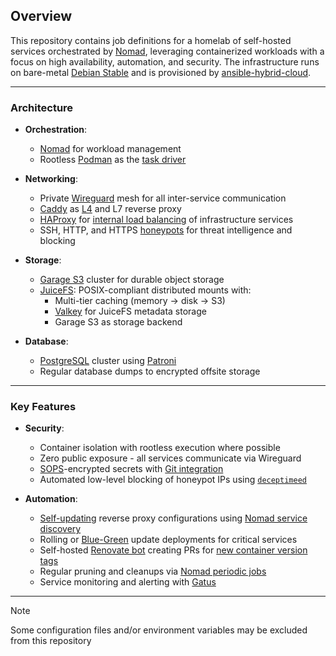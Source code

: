 ## Overview

This repository contains job definitions for a homelab of self-hosted services orchestrated by [Nomad](https://nomadproject.io), leveraging containerized workloads with a focus on high availability, automation, and security. The infrastructure runs on bare-metal [Debian Stable](https://wiki.debian.org/DebianStable) and is provisioned by [ansible-hybrid-cloud](https://github.com/cycneuramus/ansible-hybrid-cloud).

______________________________________________________________________

### Architecture

- **Orchestration**:

  - [Nomad](https://nomadproject.io) for workload management
  - Rootless [Podman](https://podman.io) as the [task driver](https://developer.hashicorp.com/nomad/docs/drivers)

- **Networking**:

  - Private [Wireguard](wireguard.com) mesh for all inter-service communication
  - [Caddy](https://caddyserver.com) as [L4](https://github.com/mholt/caddy-l4) and L7 reverse proxy
  - [HAProxy](https://www.haproxy.org/) for [internal load balancing](https://github.com/cycneuramus/homelab/blob/master/haproxy/cfg-haproxy.cfg) of infrastructure services
  - SSH, HTTP, and HTTPS [honeypots](https://github.com/cycneuramus/homelab/blob/master/deceptifeed) for threat intelligence and blocking

- **Storage**:

  - [Garage S3](https://garagehq.deuxfleurs.fr) cluster for durable object storage
  - [JuiceFS](https://juicefs.com): POSIX-compliant distributed mounts with:
    - Multi-tier caching (memory -> disk -> S3)
    - [Valkey](https://valkey.io) for JuiceFS metadata storage
    - Garage S3 as storage backend

- **Database**:

  - [PostgreSQL](https://www.postgresql.org) cluster using [Patroni](https://github.com/zalando/patroni)
  - Regular database dumps to encrypted offsite storage

______________________________________________________________________

### Key Features

- **Security**:

  - Container isolation with rootless execution where possible
  - Zero public exposure - all services communicate via Wireguard
  - [SOPS](https://github.com/getsops/sops)-encrypted secrets with [Git integration](https://github.com/cycneuramus/git-sops)
  - Automated low-level blocking of honeypot IPs using [`deceptimeed`](https://github.com/cycneuramus/deceptimeed/)

- **Automation**:

  - [Self-updating](https://github.com/cycneuramus/homelab/blob/master/caddy/Caddyfile.tpl) reverse proxy configurations using [Nomad service discovery](https://developer.hashicorp.com/nomad/docs/networking/service-discovery)
  - Rolling or [Blue-Green](https://developer.hashicorp.com/nomad/tutorials/job-updates/job-blue-green-and-canary-deployments) update deployments for critical services
  - Self-hosted [Renovate bot](https://docs.renovatebot.com/) creating PRs for [new container version tags](https://github.com/cycneuramus/homelab/blob/master/.github/renovate.json)
  - Regular pruning and cleanups via [Nomad periodic jobs](https://developer.hashicorp.com/nomad/docs/job-specification/periodic)
  - Service monitoring and alerting with [Gatus](https://github.com/TwiN/gatus)

______________________________________________________________________

> [!NOTE]
> Some configuration files and/or environment variables may be excluded from this repository

